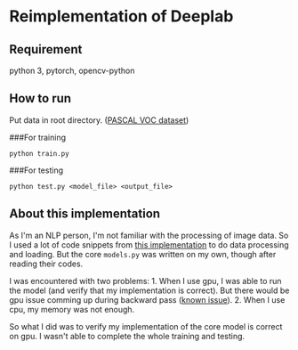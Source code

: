 # Reimplementation of Deeplab
## Requirement
python 3, pytorch, opencv-python

## How to run
Put data in root directory. ([PASCAL VOC dataset](http://host.robots.ox.ac.uk/pascal/VOC/))

###For training
```
python train.py
```
###For testing
```
python test.py <model_file> <output_file>
```
## About this implementation
As I'm an NLP person, I'm not familiar with the processing of image data. So I used a lot of code snippets from [this implementation](https://github.com/speedinghzl/Pytorch-Deeplab) to do data processing and loading. But the core ```models.py``` was written on my own, though after reading their codes.

I was encountered with two problems: 1. When I use gpu, I was able to run the model (and verify that my implementation is correct). But there would be gpu issue comming up during backward pass ([known issue](https://github.com/SeanNaren/deepspeech.pytorch/issues/32)). 2. When I use cpu, my memory was not enough.

So what I did was to verify my implementation of the core model is correct on gpu. I wasn't able to complete the whole training and testing.
